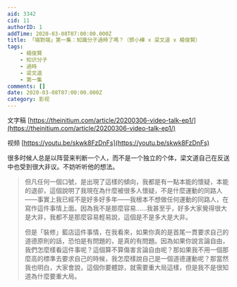 ```yaml
---
aid: 3342
cid: 11
authorID: 1
addTime: 2020-03-08T07:00:00.000Z
title: 「端對端」第一集：知識分子過時了嗎？（鄧小樺 x 梁文道 x 楊俊賢）
tags:
    - 楊俊賢
    - 知识分子
    - 過時
    - 梁文道
    - 第一集
comments: []
date: 2020-03-08T07:00:00.000Z
category: 影视
---
```


文字稿 [https://theinitium.com/article/20200306-video-talk-ep1/](https://theinitium.com/article/20200306-video-talk-ep1/)

视频 [https://youtu.be/skwk8FzDnFs](https://youtu.be/skwk8FzDnFs)

很多时候人总是以阵营来判断一个人，而不是一个独立的个体，梁文道自己在反送中也受到很大非议。不妨听听他的想法。

> 但凡任何一個口號，是出現了這樣的傾向，我都是有一點本能的懷疑，本能的退卻，這個說明了我現在為什麼被很多人懷疑，不是什麼運動的同路人——事實上我已經不是好多好多年——我根本不想做任何運動的同路人，在寫作這件事情上面。因為我不是那麼容易……我甚至乎，好多大家覺得很大是大非，我都不是那麼容易輕易說，這個是不是多大是大非。
> 
> 但是「裝修」藍店這件事情，在我看來，如果你真的是首尾一貫要求自己的道德原則的話，恐怕是有問題的，是真的有問題。因為如果你說言論自由，我們怎麼樣看這件事呢？這個算不算傷害言論自由呢？那如果我不用一個那麼高的標準去要求自己的時候，我怎麼樣說自己是一個道德運動呢？那當然我也明白，大家會說，這個你要體諒，就需要重大局這樣，但是我不是很知道為什麼要重大局。
